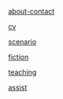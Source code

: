 <a href="https://example.com">about-contact</a>

<a href="https://example.com">cv</a>

<a href="https://example.com">scenario</a>

<a href="https://github.com/stephenzimmerer/stephenzimmerer.github.io/blob/00c4fff20ccb947326aa1b76fcdd24532ab12c77/fiction">fiction</a>

<a href="https://example.com">teaching</a>

<a href="https://example.com">assist</a>

